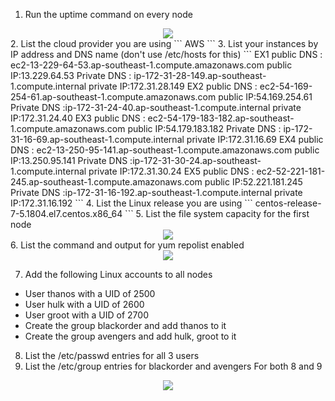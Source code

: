 1. Run the uptime command on every node
<center> <img src="/uptime.png"/> </center>
2. List the cloud provider you are using
```
AWS
```
3. List your instances by IP address and DNS name (don't use /etc/hosts for this)
```
EX1
public DNS : ec2-13-229-64-53.ap-southeast-1.compute.amazonaws.com
public IP:13.229.64.53
Private DNS : ip-172-31-28-149.ap-southeast-1.compute.internal
private IP:172.31.28.149
EX2
public DNS : ec2-54-169-254-61.ap-southeast-1.compute.amazonaws.com
public IP:54.169.254.61
Private DNS :ip-172-31-24-40.ap-southeast-1.compute.internal
private IP:172.31.24.40
EX3
public DNS : ec2-54-179-183-182.ap-southeast-1.compute.amazonaws.com
public IP:54.179.183.182
Private DNS : ip-172-31-16-69.ap-southeast-1.compute.internal
private IP:172.31.16.69
EX4
public DNS : ec2-13-250-95-141.ap-southeast-1.compute.amazonaws.com
public IP:13.250.95.141
Private DNS :ip-172-31-30-24.ap-southeast-1.compute.internal
private IP:172.31.30.24
EX5
public DNS : ec2-52-221-181-245.ap-southeast-1.compute.amazonaws.com
public IP:52.221.181.245
Private DNS :ip-172-31-16-192.ap-southeast-1.compute.internal
private IP:172.31.16.192
```
4. List the Linux release you are using
```
centos-release-7-5.1804.el7.centos.x86_64
```
5. List the file system capacity for the first node
<center> <img src="/filecapacitynode1.png"/> </center>
6. List the command and output for yum repolist enabled
<center> <img src="/repolist.png"/> </center>


7. Add the following Linux accounts to all nodes
* User thanos with a UID of 2500
* User hulk with a UID of 2600
* User groot with a UID of 2700
* Create the group blackorder and add thanos to it
* Create the group avengers and add hulk, groot to it

8. List the /etc/passwd entries for all 3 users
9. List the /etc/group entries for blackorder and avengers
For both 8 and 9
<center> <img src="/passwdandgroup.png"/> </center>
